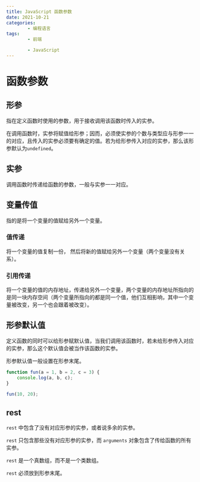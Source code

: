 ```yaml
---
title: JavaScript 函数参数
date: 2021-10-21
categories:
        - 编程语言
tags:
        - 前端

        - JavaScript
---
```


# 函数参数

## 形参

指在定义函数时使用的参数，用于接收调用该函数时传入的实参。

在调用函数时，实参将赋值给形参；因而，必须使实参的个数与类型应与形参一一的对应，且传入的实参必须要有确定的值。若为给形参传入对应的实参，那么该形参默认为`undefined`。

## 实参

调用函数时传递给函数的参数，一般与实参一一对应。

## 变量传值

指的是将一个变量的值赋给另外一个变量。

### 值传递

将一个变量的值复制一份， 然后将新的值赋给另外一个变量（两个变量没有关系）。

### 引用传递

将一个变量的值的内存地址，传递给另外一个变量，两个变量的内存地址所指向的是同一块内存空间（两个变量所指向的都是同一个值，他们互相影响，其中一个变量被改变，另一个也会跟着被改变）。

## 形参默认值

定义函数的同时可以给形参赋默认值，当我们调用该函数时，若未给形参传入对应的实参，那么这个默认值会被当作该函数的实参。

形参默认值一般设置在形参末尾。

```js
function fun(a = 1, b = 2, c = 3) {
	console.log(a, b, c);
}

fun(10, 20);
```

## rest

`rest` 中包含了没有对应形参的实参，或者说多余的实参。

`rest` 只包含那些没有对应形参的实参，而 `arguments` 对象包含了传给函数的所有实参。

`rest` 是一个真数组，而不是一个类数组。

`rest` 必须放到形参末尾。
